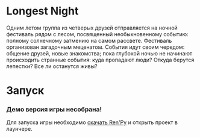 # Longest Night

Одним летом группа из четверых друзей отправляется на ночной фестиваль рядом с лесом, посвященный необыкновенному событию: полному солнечному затмению на самом рассвете. Фестиваль организован загадочным меценатом. События идут своим чередом: общение друзей, новые знакомства; пока глубокой ночью не начинают происходить  странные события: куда пропадают люди? Откуда берутся лепестки? Все ли останутся живы?

# Запуск

### Демо версия игры несобрана!

Для запуска игры необходимо <a href ="https://www.renpy.org/latest.html">скачать Ren'Py</a> и открыть проект в лаунчере.
